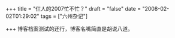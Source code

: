 +++
title = "仨人的2007忙不忙？"
draft = "false"
date = "2008-02-02T01:29:02"
tags = ["六州杂记"]

+++
博客档案测试的还行，博客名嘴简直是胡说八道。
  
